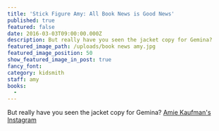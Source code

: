 ```yaml
---
title: 'Stick Figure Amy: All Book News is Good News'
published: true
featured: false
date: 2016-03-03T09:00:00.000Z
description: But really have you seen the jacket copy for Gemina?
featured_image_path: /uploads/book news amy.jpg
featured_image_position: 50
show_featured_image_in_post: true
fancy_font:
category: kidsmith
staff: amy
books:
  -
---
```



But really have you seen the jacket copy for Gemina?
[Amie Kaufman's Instagram](https://www.instagram.com/p/BBV_56xCHq5/)